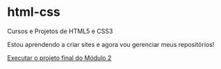 # html-css
Cursos e Projetos de HTML5 e CSS3

Estou aprendendo a criar sites e agora vou gerenciar meus repositórios!

<a href="https://davimarcolino.github.io/html-css/curso-cursoemvideo/m002/codigo-final-m002/index.html">Executar o projeto final do Módulo 2
